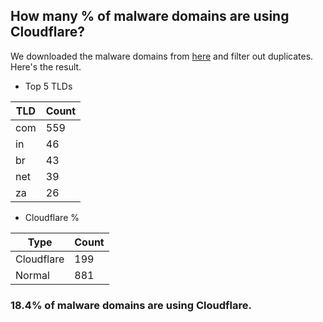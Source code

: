 ## How many % of malware domains are using Cloudflare?


We downloaded the malware domains from [here](https://urlhaus.abuse.ch) and filter out duplicates.
Here's the result.


[//]: # (start replacement)


- Top 5 TLDs

| TLD | Count |
| --- | --- |
| com | 559 |
| in | 46 |
| br | 43 |
| net | 39 |
| za | 26 |


- Cloudflare %

| Type | Count |
| --- | --- |
| Cloudflare | 199 |
| Normal | 881 |


### 18.4% of malware domains are using Cloudflare.